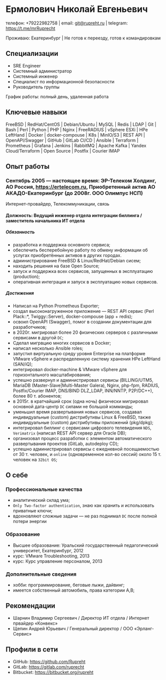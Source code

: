 # Ермолович Николай Евгеньевич

телефон: +79222982758 | email: git@rupreht.ru | telegram: https://t.me/mrRuprecht

Проживаю: Екатеринбург | Не готов к переезду, готов к командировкам

## Специализации

- SRE Engineer
- Системный администратор
- Системный инженер
- Специалист по информационной безопасности
- Руководитель группы

График работы: полный день, удаленная работа

## Ключевые навыки

  FreeBSD
| RedHat/CentOS
| Debian/Ubuntu
| MySQL
| Redis
| LDAP
| Git
| Bash
| Perl
| Python
| PHP
| Nginx
| FreeRADIUS
| vSphere ESXi
| HPe LeftHand
| Docker
| docker-compouse
| K8s
| MinIO/S3
| REST API
| OpenAPI/Swagger
| GitHub
| GitLab CI/CD
| Ansible
| Terraform
| Prometheus
| Grafana
| Jenkins
| RabbitMQ
| Apache Kafka
| Yandex Cloud/Terraform
| Open Source
| Postfix
| Courier IMAP

## Опыт работы

### Сентябрь 2005 — настоящее время: ЭР-Телеком Холдинг, АО Россия, https://ertelecom.ru, Приобретенный актив АО АКАДО-Екатеринбург (до 2008г. ООО Олимпус НСП)

Интернет-провайдер, Телекоммуникации, связь

#### Должность: Ведущий инженер отдела интеграции биллинга / заместитель начальника ИТ отдела

##### Обязанность

- разработка и поддержка основного сервиса;
- обеспечить бесперебойную работу по обмену информации об услугах приобретённых активов в других городах.
- администрирование FreeBSD & Linux/RedHat/Debian сисем;
- находить решения на базе Open Source;
- запуск и поддержка всех сервисов, запущенных в эксплуатацию (production);
- оперативная интеграция и запуск в эксплуатацию новых сервисов.

##### Достижения

- Написал на Python Prometheus Exporter;
- создал высоконагруженное приложение — REST API сервис (Perl Plack::*, Twiggy::Server), docker-compouse (app + redis);
- освоил OpenAPI (Swagger), помог в создании документации для разработчиков;
- в 2020г. мигрировал более 20 физических серверов с различными сервисами в другой `DC`;
- Сделал мигрвцию многих сервисов в Docker;
- написал несколько Ansible roles;
- запустил виртуальную среду уровня Enterprise на платформе VMware vSphere и распределенную систему хранения HPe LeftHand (SAN/iQ);
- интегрировал docker-machine & VMware vSphere для горизонтального масштабирования;
- успешно развернул и администрировал сервисы (BILLING/UTM5, MariaDB (Master-Slave|Multi-Master Galera), Nginx, php-fpm, RADIUS, Postfix/Courier IMAP, DNS/BIND DLZ_LDAP, INN/NNTP, P2P/DC++), более 80 т. абонентов;
- в 2015г. в кратчайший срок (одна ночь) физически мигрировал основной дата-центр `DC` силами не большой комманды;
- уменьшил время развертывания новых сервисов, создавал индивидуальные (custom) дистрибутивы Linux & FreeBSD, также индивидуальные (custom) дистрибутивы приложений (pkg/dpkg);
- интегрировал биллинг с сервисами цифрового телевидения `NDS`, `Verimatrix` (написал REST API сервер для Oracle DB);
- организовал процесс разработки с элементом автоматического развертывания проектов (GitLab, autodeploy CD);
- успешно администрировал сервисы с ежедневной посещаемостью от 30 т. человек, и `online` (одновременное кол-во сессий) около 15 т. человек на `32bit OS`;

## О себе

### Профессиональные качества

- аналитический склад ума;
- `Only Two-factor authentication`, знаю как хранить и использовать приватные ключи;
- вдохновляют сложные задачи — не раз поднимал `DC` после полной потери энергии

### Образование

- Высшее образование: Уральский государственный педагогический университет, Екатеринбург, 2012
- курс: VMware Troubleshooting, 2013
- курс: Курс управление персоналом, 2013

### Дополнительные сведения

- хобби: программирование, беговые лыжи, дайвинг;
- имеется собственный автомобиль, права категории A,B;

## Рекомендации

- Шарнин Владимир Сергеевич / Директор ИТ отдела / Интернет првайдер «Конвекс»
- Щепин Андрей Юрьевич / Генеральный директор / ООО «Эрланг-Сервис»

## Профили в сети

- GitHub: https://github.com/Rupreht
- GitLab: https://gitlab.com/ruprecht
- Bitbucket: https://bitbucket.org/rupreht
